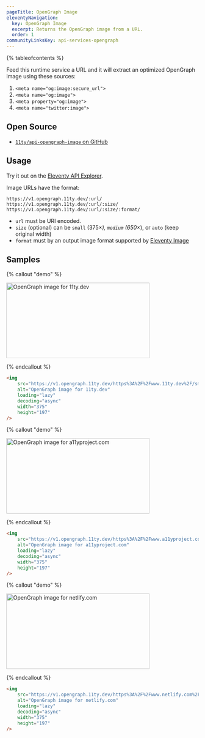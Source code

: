 ```yaml
---
pageTitle: OpenGraph Image
eleventyNavigation:
  key: OpenGraph Image
  excerpt: Returns the OpenGraph image from a URL.
  order: 1
communityLinksKey: api-services-opengraph
---
```


{% tableofcontents %}

Feed this runtime service a URL and it will extract an optimized OpenGraph image using these sources:

1. `<meta name="og:image:secure_url">`
1. `<meta name="og:image">`
1. `<meta property="og:image">`
1. `<meta name="twitter:image">`

## Open Source

- [`11ty/api-opengraph-image` on GitHub](https://github.com/11ty/api-opengraph-image)

## Usage

Try it out on the [Eleventy API Explorer](https://api-explorer.11ty.dev/).

Image URLs have the format:

```
https://v1.opengraph.11ty.dev/:url/
https://v1.opengraph.11ty.dev/:url/:size/
https://v1.opengraph.11ty.dev/:url/:size/:format/
```

- `url` must be URI encoded.
- `size` (optional) can be `small` (375×*), `medium` (650×*), or `auto` (keep original width)
- `format` must by an output image format supported by [Eleventy Image](/docs/plugins/image/)

## Samples

{% callout "demo" %}

<img src="https://v1.opengraph.11ty.dev/https%3A%2F%2Fwww.11ty.dev%2F/small/" alt="OpenGraph image for 11ty.dev" loading="lazy" decoding="async" width="375" height="197" eleventy:ignore>

{% endcallout %}

```html
<img
	src="https://v1.opengraph.11ty.dev/https%3A%2F%2Fwww.11ty.dev%2F/small/"
	alt="OpenGraph image for 11ty.dev"
	loading="lazy"
	decoding="async"
	width="375"
	height="197"
/>
```

{% callout "demo" %}

<img src="https://v1.opengraph.11ty.dev/https%3A%2F%2Fwww.a11yproject.com%2F/small/" alt="OpenGraph image for a11yproject.com" loading="lazy" decoding="async" width="375" height="197" eleventy:ignore>

{% endcallout %}

```html
<img
	src="https://v1.opengraph.11ty.dev/https%3A%2F%2Fwww.a11yproject.com%2F/small/"
	alt="OpenGraph image for a11yproject.com"
	loading="lazy"
	decoding="async"
	width="375"
	height="197"
/>
```

{% callout "demo" %}

<img src="https://v1.opengraph.11ty.dev/https%3A%2F%2Fwww.netlify.com%2F/small/" alt="OpenGraph image for netlify.com" loading="lazy" decoding="async" width="375" height="197" eleventy:ignore>

{% endcallout %}

```html
<img
	src="https://v1.opengraph.11ty.dev/https%3A%2F%2Fwww.netlify.com%2F/small/"
	alt="OpenGraph image for netlify.com"
	loading="lazy"
	decoding="async"
	width="375"
	height="197"
/>
```
